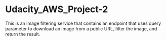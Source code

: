# Udacity_AWS_Project-2
This is an image filtering service that contains an endpoint that uses query parameter to download an image from a public URL, filter the image, and return the result.
